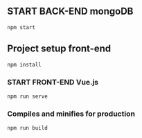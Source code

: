 

## START BACK-END mongoDB
```
npm start
```

## Project setup front-end
```
npm install
```

### START FRONT-END Vue.js
```
npm run serve
```

### Compiles and minifies for production
```
npm run build